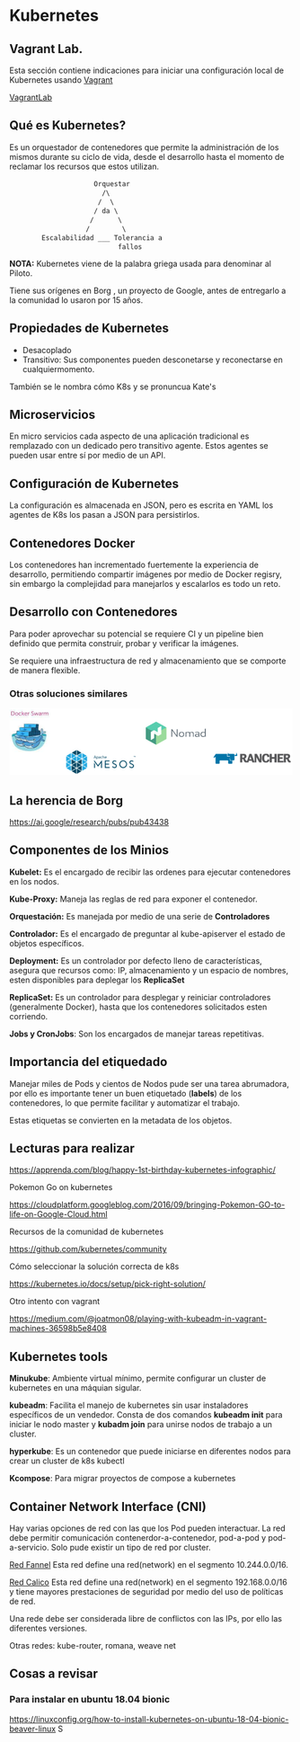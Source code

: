 # Kubernetes
## Vagrant Lab.
Esta sección contiene indicaciones para iniciar una configuración local de Kubernetes usando [Vagrant](https://www.vagrantup.com/)

[VagrantLab](VagrantLab.md)


## Qué es Kubernetes?
Es un orquestador de contenedores que permite la administración de los mismos durante su ciclo de vida, desde el desarrollo hasta el momento de reclamar los recursos que estos utilizan.


                         Orquestar
                           /\
                          /  \
                         / da \
                        /      \
                       /        \
            Escalabilidad ___ Tolerancia a
                               fallos
**NOTA:** Kubernetes viene de la palabra griega usada para denominar al Piloto.

Tiene sus orígenes en Borg , un proyecto de Google, antes de entregarlo a la comunidad lo usaron por 15 años.

## Propiedades de Kubernetes

* Desacoplado
* Transitivo: Sus componentes pueden desconetarse y reconectarse en cualquiermomento.

También se le nombra cómo K8s y se pronuncua Kate's

## Microservicios

En micro servicios cada aspecto de una aplicación tradicional es remplazado con un dedicado pero transitivo agente. Estos agentes se pueden usar entre sí por medio de un API.

## Configuración de Kubernetes

La configuración es almacenada en JSON, pero es escrita en YAML los agentes de K8s los pasan a JSON para persistirlos.

## Contenedores Docker

Los contenedores han incrementado fuertemente la experiencia de desarrollo, permitiendo compartir imágenes por medio de Docker regisry, sin embargo la complejidad para manejarlos y escalarlos es todo un reto.

## Desarrollo con Contenedores

Para poder aprovechar su potencial se requiere CI y un pipeline bien definido que permita construir, probar y verificar la imágenes.

Se requiere una infraestructura de red y almacenamiento que se comporte de manera flexible.

### Otras soluciones similares


![solutions](images/kubernetesSolutions.png)

## La herencia de Borg

https://ai.google/research/pubs/pub43438


## Componentes de los Minios

**Kubelet:** Es el encargado de recibir las ordenes para ejecutar contenedores en los nodos.

**Kube-Proxy:** Maneja las reglas de red para exponer el contenedor.

**Orquestación:** Es manejada por medio de una serie de **Controladores**

**Controlador:** Es el encargado de preguntar al kube-apiserver el estado de objetos específicos.

**Deployment:** Es un controlador por defecto lleno de características, asegura que recursos como: IP, almacenamiento y un espacio de nombres, esten disponibles para deplegar los **ReplicaSet**

**ReplicaSet:** Es un controlador para desplegar y reiniciar controladores (generalmente Docker), hasta que los contenedores solicitados esten corriendo.

**Jobs y CronJobs**: Son los encargados de manejar tareas repetitivas.

## Importancia del etiquedado

Manejar miles de Pods y cientos de Nodos pude ser una tarea abrumadora, por ello es importante tener un buen etiquetado (**labels**) de los contenedores, lo que permite facilitar y automatizar el trabajo.

Estas etiquetas se convierten en la metadata de los objetos.

## Lecturas para realizar

https://apprenda.com/blog/happy-1st-birthday-kubernetes-infographic/

Pokemon Go on kubernetes

https://cloudplatform.googleblog.com/2016/09/bringing-Pokemon-GO-to-life-on-Google-Cloud.html

Recursos de la comunidad de kubernetes

https://github.com/kubernetes/community

Cómo seleccionar la solución correcta de k8s

https://kubernetes.io/docs/setup/pick-right-solution/

Otro intento con vagrant

https://medium.com/@joatmon08/playing-with-kubeadm-in-vagrant-machines-36598b5e8408

## Kubernetes tools


**Minukube**: Ambiente virtual mínimo, permite configurar un cluster de kubernetes en una máquian sigular.

**kubeadm**: Facilita el manejo de kubernetes sin usar instaladores específicos de un vendedor. Consta de dos comandos **kubeadm init** para iniciar le nodo master y **kubadm join** para unirse nodos de trabajo a un cluster.

**hyperkube**: Es un contenedor que puede iniciarse en diferentes nodos para crear un cluster de k8s
kubectl

**Kcompose**: Para migrar proyectos de compose a kubernetes

## Container Network Interface (CNI)

Hay varias opciones de red con las que los Pod pueden interactuar.
La red debe permitir comunicación contenerdor-a-contenedor, pod-a-pod y pod-a-servicio.
Solo pude existir un tipo de red por cluster.

[Red Fannel](https://raw.githubusercontent.com/coreos/flannel/master/Documentation/kube-flannel.yml)
Esta red define una red(network) en el segmento 10.244.0.0/16.

[Red Calico](https://docs.projectcalico.org/v2.6/getting-started/kubernetes/installation/hosted/kubeadm/1.6/calico.yaml)
Esta red define una red(network) en el segmento 192.168.0.0/16 y tiene mayores prestaciones de seguridad por medio del uso de políticas de red.

Una rede debe ser considerada libre de conflictos con las IPs, por ello las diferentes versiones.

  Otras redes:  kube-router, romana, weave net
## Cosas a revisar
### Para instalar en ubuntu 18.04 bionic
https://linuxconfig.org/how-to-install-kubernetes-on-ubuntu-18-04-bionic-beaver-linux
S
